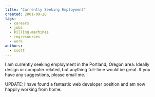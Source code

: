 ```yaml
---
title: "Currently Seeking Employment"
created: 2001-09-28
tags: 
  - careers
  - jobs
  - killing-machines
  - regresources
  - work
authors: 
  - scott
---
```


I am currently seeking employment in the Portland, Oregon area. Ideally design or computer related, but anything full-time would be great. If you have any suggestions, please email me.

UPDATE: I have found a fantastic web developer position and am now happily working from home.
